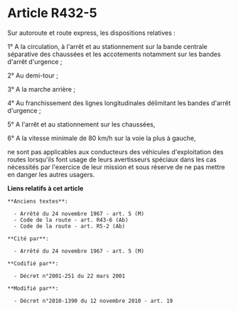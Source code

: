 # Article R432-5

Sur autoroute et route express, les dispositions relatives :

1° A la circulation, à l'arrêt et au stationnement sur la bande centrale séparative des chaussées et les accotements
notamment sur les bandes d'arrêt d'urgence ;

2° Au demi-tour ;

3° A la marche arrière ;

4° Au franchissement des lignes longitudinales délimitant les bandes d'arrêt d'urgence ;

5° A l'arrêt et au stationnement sur les chaussées,

6° A la vitesse minimale de 80 km/h sur la voie la plus à gauche, 

ne sont pas applicables aux conducteurs des véhicules d'exploitation des routes lorsqu'ils font usage de leurs avertisseurs
spéciaux dans les cas nécessités par l'exercice de leur mission et sous réserve de ne pas mettre en danger les autres
usagers.

**Liens relatifs à cet article**

	**Anciens textes**:

	  - Arrêté du 24 novembre 1967 - art. 5 (M)
	  - Code de la route - art. R43-6 (Ab)
	  - Code de la route - art. R5-2 (Ab)

	**Cité par**:

	  - Arrêté du 24 novembre 1967 - art. 5 (M)

	**Codifié par**:

	  - Décret n°2001-251 du 22 mars 2001

	**Modifié par**:

	  - Décret n°2010-1390 du 12 novembre 2010 - art. 19
